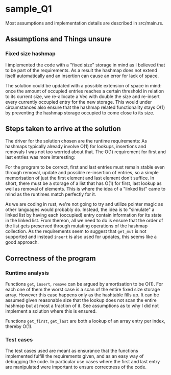 # sample_Q1

Most assumptions and implementation details are described in src/main.rs.

## Assumptions and Things unsure

### Fixed size hashmap

I implemented the code with a "fixed size" storage in mind as I believed that to be part of the requirements. As a result the hashmap does not extend itself automatically and an insertion can cause an error for lack of space.

The solution could be updated with a possible extension of space in mind: once the amount of occupied entries reaches a certain threshold in relation to its current size, we re-allocate a Vec with double the size and re-insert every currently occupied entry for the new storage. This would under circumstances also ensure that the hashmap related functionality stays O(1) by preventing the hashmap storage occupied to come close to its size.


## Steps taken to arrive at the solution

The driver for the solution chosen are the runtime requirements: As hashmaps typically already involve O(1) for lookups, insertions and removals I was not too worried about that. The O(1) requirement for first and last entries was more interesting:

For the program to be correct, first and last entries must remain stable even through removal, update and possible re-insertion of entries, so a simple memorisation of just the first element and last element don't suffice. In short, there must be a storage of a list that has O(1) for first, last lookup as well as removal of elements. This is where the idea of a "linked list" came to mind as the runtimes match perfectly for it.

As we are coding in rust, we're not going to try and utilize pointer magic as other languages would probably do. Instead, the idea is to "simulate" a linked list by having each (occupied) entry contain information for its state in the linked list. From thereon, all we need to do is ensure that the order of the list gets preserved through mutating operations of the hashmap collection. As the requirements seem to suggest that `get_mut` is not supported and instead `insert` is also used for updates, this seems like a good approach.


## Correctness of the program

### Runtime analysis

Functions `get`, `insert`, `remove` can be argued by amortisation to be O(1). For each one of them the worst case is a scan of the entire fixed size storage array. However this case happens only as the hashtable fills up. It can be assumed given reasonable size that the lookup does not scan the entire hashmap but at most a fraction of it. See assumptions as to why I did not implement a solution where this is ensured.

Functions `get_first`, `get_last` are both a lookup of an array entry per index, thereby O(1).


### Test cases

The test cases used are meant as ensurance that the functions implemented fulfill the requirements given, and as an easy way of debugging the code. In particular use cases where the first and last entry are manipulated were important to ensure correctness of the code.
